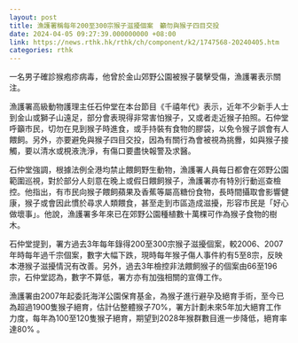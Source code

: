 ```yaml
---
layout: post
title: 漁護署稱每年200至300宗猴子滋擾個案　籲勿與猴子四目交投
date: 2024-04-05 09:27:39.000000000 +08:00
link: https://news.rthk.hk/rthk/ch/component/k2/1747568-20240405.htm
categories: rthk
---
```


一名男子確診猴疱疹病毒，他曾於金山郊野公園被猴子襲擊受傷，漁護署表示關注。

漁護署高級動物護理主任石仲堂在本台節目《千禧年代》表示，近年不少新手人士到金山或獅子山遠足，部分會表現得非常害怕猴子，又或者走近猴子拍照。石仲堂呼籲市民，切勿在見到猴子時進食，或手持裝有食物的膠袋，以免令猴子誤會有人餵飼。另外，亦要避免與猴子四目交投，因為有關行為會被視為挑釁，如與猴子接觸，要以清水或梘液洗淨，有傷口要盡快報警及求醫。

石仲堂強調，根據法例全港均禁止餵飼野生動物，漁護署人員每日都會在郊野公園範圍巡視，對於部分人刻意在晚上或假日餵飼猴子，漁護署亦有特別行動巡查檢控。他指出，有市民向猴子餵飼蘋果及香蕉等屬高糖份食物，長時間攝取會影響健康，猴子或會因此慣於尋求人類餵食，甚至走到市區造成滋擾，形容市民是「好心做壞事」。他說，漁護署多年來已在郊野公園種植數十萬棵可作為猴子食物的樹木。

石仲堂提到，署方過去3年每年錄得200至300宗猴子滋擾個案，較2006、2007年時每年過千宗個案，數字大幅下跌，現時每年猴子傷人事件約有5至8宗，反映本港猴子滋擾情況有改善。另外，過去3年檢控非法餵飼猴子的個案由66至196宗，石仲堂認為，數字不算低，署方亦有加強相關的宣傳工作。

漁護署由2007年起委託海洋公園保育基金，為猴子進行避孕及絕育手術，至今已為超過1900隻猴子絕育，估計佔整體猴子70%，署方計劃未來5年加大絕育工作力度，每年為100至120隻猴子絕育，期望到2028年猴群數目進一步降低，絕育率達80% 。
